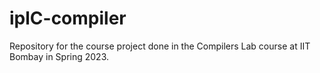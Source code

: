 # iplC-compiler
Repository for the course project done in the Compilers Lab course at IIT Bombay in Spring 2023.  
